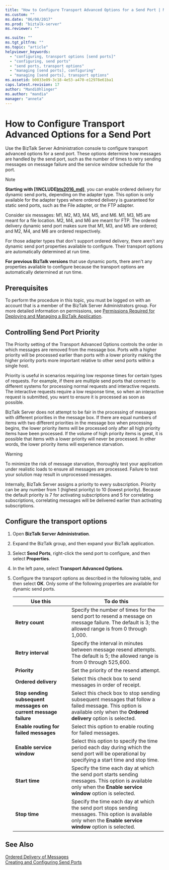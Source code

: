 ```yaml
---
title: "How to Configure Transport Advanced Options for a Send Port | Microsoft Docs"
ms.custom: ""
ms.date: "06/08/2017"
ms.prod: "biztalk-server"
ms.reviewer: ""

ms.suite: ""
ms.tgt_pltfrm: ""
ms.topic: "article"
helpviewer_keywords: 
  - "configuring, transport options [send ports]"
  - "configuring, send ports"
  - "send ports, transport options"
  - "managing [send ports], configuring"
  - "managing [send ports], transport options"
ms.assetid: b0033e09-3c18-4e53-a470-e12978e61ba1
caps.latest.revision: 17
author: "MandiOhlinger"
ms.author: "mandia"
manager: "anneta"
---
```

# How to Configure Transport Advanced Options for a Send Port
Use the BizTalk Server Administration console to configure transport advanced options for a send port. These options determine how messages are handled by the send port, such as the number of times to retry sending messages on message failure and the service window schedule for the port.  

> [!NOTE]
> <strong>Starting with <!-- BEGIN ERROR INCLUDE: Unable to resolve [!INCLUDE[bts2016_md](../includes/bts2016-md.md)]: Path(D:/a/1/s/target_repo/biztalk/core/how-to-configure-transport-advanced-options-for-a-send-port.md) contains invalid char.
> Parameter name: path -->[!INCLUDE[bts2016_md](../includes/bts2016-md.md)]<!--END ERROR INCLUDE --></strong>, you can enable ordered delivery for dynamic send ports, depending on the adapter type. This option is only available for the adapter types where ordered delivery is guaranteed for static send ports, such as the File adapter, or the FTP adapter.
> 
> Consider six messages: M1, M2, M3, M4, M5, and M6. M1, M3, M5 are meant for a file location. M2, M4, and M6 are meant for FTP. The ordered delivery dynamic send port makes sure that M1, M3, and M5 are ordered; and M2, M4, and M6 are ordered respectively. 
> 
> For those adapter types that don't support ordered delivery, there aren't any dynamic send port properties available to configure. Their transport options are automatically determined at run time.  
> 
> **For previous BizTalk versions** that use dynamic ports, there aren't any properties available to configure because the transport options are automatically determined at run time.


## Prerequisites  
 To perform the procedure in this topic, you must be logged on with an account that is a member of the BizTalk Server Administrators group. For more detailed information on permissions, see [Permissions Required for Deploying and Managing a BizTalk Application](../core/permissions-required-for-deploying-and-managing-a-biztalk-application.md).  

## Controlling Send Port Priority  
 The Priority setting of the Transport Advanced Options controls the order in which messages are removed from the message box. Ports with a higher priority will be processed earlier than ports with a lower priority making the higher priority ports more important relative to other send ports within a single host.  

 Priority is useful in scenarios requiring low response times for certain types of requests. For example, if there are multiple send ports that connect to different systems for processing normal requests and interactive requests. The interactive requests require a low response time, so when an interactive request is submitted, you want to ensure it is processed as soon as possible.  

 BizTalk Server does not attempt to be fair in the processing of messages with different priorities in the message box. If there are equal numbers of items with two different priorities in the message box when processing begins, the lower priority items will be processed only after all high priority items have been processed. If the volume of high priority items is great, it is possible that items with a lower priority will never be processed. In other words, the lower priority items will experience starvation.  

> [!WARNING]
>  To minimize the risk of message starvation, thoroughly test your application under realistic loads to ensure all messages are processed. Failure to test your solution may result in unprocessed messages.  

 Internally, BizTalk Server assigns a priority to every subscription. Priority can be any number from 1 (highest priority) to 10 (lowest priority). Because the default priority is 7 for activating subscriptions and 5 for correlating subscriptions, correlating messages will be delivered earlier than activating subscriptions.  

## Configure the transport options 

1.  Open **BizTalk Server Administration**.  

2.  Expand the BizTalk group, and then expand your BizTalk application.  

3.  Select **Send Ports**, right-click the send port to configure, and then select **Properties**.  

4.  In the left pane, select **Transport Advanced Options**.  

5.  Configure the transport options as described in the following table, and then select **OK**.  Only some of the following properties are available for dynamic send ports.

    |Use this|To do this|  
    |--------------|----------------|  
    |**Retry count**|Specify the number of times for the send port to resend a message on message failure. The default is 3; the allowed range is from 0 through 1,000.|  
    |**Retry interval**|Specify the interval in minutes between message resend attempts. The default is 5; the allowed range is from 0 through 525,600.|  
    |**Priority**|Set the priority of the resend attempt.|  
    |**Ordered delivery**|Select this check box to send messages in order of receipt.|  
    |**Stop sending subsequent messages on current message failure**|Select this check box to stop sending subsequent messages that follow a failed message. This option is available only when the **Ordered delivery** option is selected.|  
    |**Enable routing for failed messages**|Select this option to enable routing for failed messages.|  
    |**Enable service window**|Select this option to specify the time period each day during which the send port will be operational by specifying a start time and stop time.|  
    |**Start time**|Specify the time each day at which the send port starts sending messages. This option is available only when the **Enable service window** option is selected.|  
    |**Stop time**|Specify the time each day at which the send port stops sending messages. This option is available only when the **Enable service window** option is selected.|  

## See Also  
[Ordered Delivery of Messages](../core/ordered-delivery-of-messages.md)  
 [Creating and Configuring Send Ports](../core/creating-and-configuring-send-ports.md)
